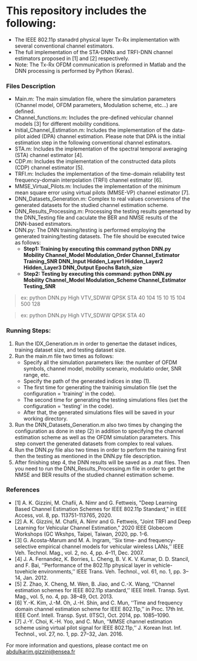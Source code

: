 
# This repository includes the following:
- The IEEE 802.11p stanadrd physical layer Tx-Rx implementation with several conventional channel estimators.
- The full implementation of the STA-DNNs and TRFI-DNN channel estimators proposed in [1] and [2] respectively.
- Note: The Tx-Rx OFDM communication is preformed in Matlab and the DNN processing is performed by Python (Keras).

### Files Description 
- Main.m: The main simulation file, where the simulation parameters (Channel model, OFDM parameters, Modulation scheme, etc...) are defined. 
- Channel_functions.m: Includes the pre-defined vehicular channel models [3] for different mobility conditions.
- Initial_Channel_Estimation.m: Includes the implementation of the data-pilot aided (DPA) channel estimation. Please note that DPA is the initial            estimation step in the following conventional channel estimators.
- STA.m: Includes the implementation of the spectral temporal averaging (STA) channel estimator [4].
- CDP.m: Includes the implementation of the constructed data pilots (CDP) channel estimator [5].
- TRFI.m: Includes the implementation of the time-domain reliability test frequency-domain interpolation (TRFI) channel estimator [6].
- MMSE_Virtual_Pilots.m: Includes the implementation of the minimum mean square error using virtual pilots (MMSE-VP) channel estimator [7].
- DNN_Datasets_Generation.m: Complex to real values conversions of the generated datasets for the studied channel estimation scheme. 
- DNN_Results_Processing.m: Processing the testing results genertead by the DNN_Testing file and caculate the BER and NMSE results of the DNN-based estimators.
- DNN.py: The DNN training/testing is performed employing the generated training/testing datasets. The file should be executed twice as follows:
	- **Step1: Training by executing this command python DNN.py  Mobility Channel_Model Modulation_Order Channel_Estimator Training_SNR DNN_Input Hidden_Layer1 Hidden_Layer2 Hidden_Layer3 DNN_Output Epochs Batch_size**
	- **Step2: Testing by executing this command: python DNN.py  Mobility Channel_Model Modulation_Scheme Channel_Estimator Testing_SNR** 
> ex: python DNN.py  High VTV_SDWW QPSK STA 40 104 15 10 15 104 500 128

> ex: python DNN.py High VTV_SDWW QPSK STA 40
		
### Running Steps:
1. Run the IDX_Generation.m in order to genertae the dataset indices, training dataset size, and testing dataset size.
2. Run the main.m file two times as follows:
	- Specify all the simulation parameters like: the number of OFDM symbols, channel model, mobility scenario, modulatio order, SNR range, etc.
	- Specify the path of the generated indices in step (1).
	- The first time for generating the traininig simulation file (set the configuration = 'training' in the code).
	- The second time for generating the testing simulations files (set the configuration = 'testing' in the code).
	- After that, the generated simulations files will be saved in your working directory.
3. Run the DNN_Datasets_Generation.m also two times by changing the configuration as done in step (2) in addition to specifying the channel estimation scheme as well as the OFDM simulation parameters. This step convert the generated datasets from complex to real values.
4. Run the DNN.py file also two times in order to perform the training first then the testing as mentioned in the DNN.py file description.
5. After finishing step 4, the DNN results will be saved as a .mat files. Then you need to run the DNN_Results_Processing.m file in order to get the NMSE and BER results of the studied channel estimation scheme.

### References
- [1] A. K. Gizzini, M. Chafii, A. Nimr and G. Fettweis, "Deep Learning Based Channel Estimation Schemes for IEEE 802.11p Standard," in IEEE Access, vol. 8, pp. 113751-113765, 2020.
- [2] A. K. Gizzini, M. Chafii, A. Nimr and G. Fettweis, "Joint TRFI and Deep Learning for Vehicular Channel Estimation," 2020 IEEE Globecom Workshops (GC Wkshps, Taipei, Taiwan, 2020, pp. 1-6.
- [3] G. Acosta-Marum and M. A. Ingram, ‘‘Six time- and frequency-selective empirical channel models for vehicular wireless LANs,’’ IEEE Veh. Technol. Mag., vol. 2, no. 4, pp. 4–11, Dec. 2007.
- [4] J. A. Fernandez, K. Borries, L. Cheng, B. V. K. V. Kumar, D. D. Stancil, and F. Bai, ‘‘Performance of the 802.11p physical layer in vehicle-tovehicle environments,’’ IEEE Trans. Veh. Technol., vol. 61, no. 1, pp. 3–14, Jan. 2012.
- [5] Z. Zhao, X. Cheng, M. Wen, B. Jiao, and C.-X. Wang, ‘‘Channel estimation schemes for IEEE 802.11p standard,’’ IEEE Intell. Transp. Syst. Mag., vol. 5, no. 4, pp. 38–49, Oct. 2013.
- [6] Y.-K. Kim, J.-M. Oh, J.-H. Shin, and C. Mun, ‘‘Time and frequency domain channel estimation scheme for IEEE 802.11p,’’ in Proc. 17th Int. 
IEEE Conf. Intell. Transp. Syst. (ITSC), Oct. 2014, pp. 1085–1090.
- [7] J.-Y. Choi, K.-H. Yoo, and C. Mun, ‘‘MMSE channel estimation scheme using virtual pilot signal for IEEE 802.11p,’’ J. Korean Inst. Inf. Technol., vol. 27, no. 1, pp. 27–32, Jan. 2016. 


For more information and questions, please contact me on abdulkarim.gizzini@ensea.fr 
